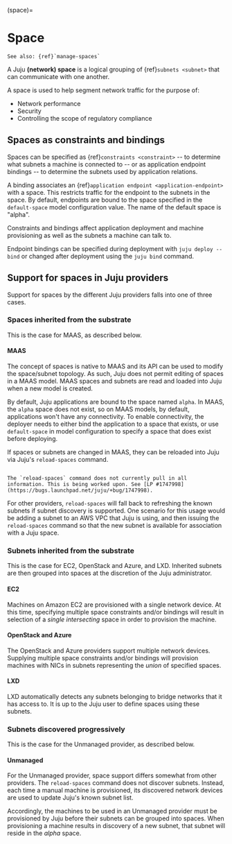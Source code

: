 (space)=
# Space

```{ibnote}
See also: {ref}`manage-spaces`
```

A Juju **(network) space** is a logical grouping of {ref}`subnets <subnet>` that can communicate with one another.

A space is used to help segment network traffic for the purpose of:
* Network performance
* Security
* Controlling the scope of regulatory compliance


## Spaces as constraints and bindings

Spaces can be specified as {ref}`constraints <constraint>` -- to determine what subnets a machine is connected to -- or as application endpoint bindings -- to determine the subnets used by application relations.

A binding associates an {ref}`application endpoint <application-endpoint>` with a space. This restricts traffic for the endpoint to the subnets in the space. By default, endpoints are bound to the space specified in the `default-space` model configuration value. The name of the default space is "alpha".


Constraints and bindings affect application deployment and machine provisioning as well as the subnets a machine can talk to.


Endpoint bindings can be specified during deployment with `juju deploy --bind` or changed after deployment using the `juju bind` command.

## Support for spaces in Juju providers


Support for spaces by the different Juju providers falls into one of three cases.

<!-- Joe says: There are 3 situations: (1) Spaces inherited from the substrate (MAAS). (2) Subnets inherited from the substrate, to be grouped at the discretion of the Juju administrator (LXD, OpenStack, AWS). (3) Subnets are only discovered as machines are added (Manual). -->

### Spaces inherited from the substrate


This is the case for MAAS, as described below.

#### MAAS

The concept of spaces is native to MAAS and its API can be used to modify the space/subnet topology. As such, Juju does not permit editing of spaces in a MAAS model. MAAS spaces and subnets are read and loaded into Juju when a new model is created.

By default, Juju applications are bound to the space named `alpha`. In MAAS, the `alpha` space does not exist, so on
MAAS models, by default, applications won't have any connectivity. To enable connectivity, the deployer needs to either
bind the application to a space that exists, or use `default-space` in model configuration to specify a space that
does exist before deploying.

If spaces or subnets are changed in MAAS, they can be reloaded into Juju via Juju's `reload-spaces` command.

```{important}

The `reload-spaces` command does not currently pull in all information. This is being worked upon. See [LP #1747998](https://bugs.launchpad.net/juju/+bug/1747998).

```

For other providers, `reload-spaces` will fall back to refreshing the known subnets if subnet discovery is supported. One scenario for this usage would be adding a subnet to an AWS VPC that Juju is using, and then issuing the `reload-spaces` command so that the new subnet is available for association with a Juju space.

### Subnets inherited from the substrate

This is the case for EC2, OpenStack and Azure, and LXD. Inherited subnets are then grouped into spaces at the discretion of the Juju administrator.

#### EC2

Machines on Amazon EC2 are provisioned with a single network device. At this time, specifying multiple space constraints and/or bindings will result in selection of a *single intersecting* space in order to provision the machine.

#### OpenStack and Azure

The OpenStack and Azure providers support multiple network devices. Supplying multiple space constraints and/or bindings will provision machines with NICs in subnets representing the *union* of specified spaces.

#### LXD

LXD automatically detects any subnets belonging to bridge networks that it has access to. It is up to the Juju user to define spaces using these subnets.

### Subnets discovered progressively

This is the case for the Unmanaged provider, as described below.

#### Unmanaged

For the Unmanaged provider, space support differs somewhat from other providers. The `reload-spaces` command does not discover subnets. Instead, each time a manual machine is provisioned, its discovered network devices are used to update Juju's known subnet list.

Accordingly, the machines to be used in an Unmanaged provider must be provisioned by Juju before their subnets can be grouped into spaces. When provisioning a machine results in discovery of a new subnet, that subnet will reside in the _alpha_ space.


<!--(2) Subnets inherited from the substrate, to be grouped at the discretion of the Juju administrator. -->

<!--FROM https://discourse.charmhub.io/t/network-spaces-and-lxd/6325/3?u=tmihoc
Spaces are supported on LXD insofar as LXD can provision on subnets that you carve into spaces.


We use the LXD network API to detect subnets that are bridge networks. This may we pick up subnets not managed by LXD. On my local machine for example, it detects my Docker bridge and others.

[This patch](https://github.com/juju/juju/pull/12721) was the last in a series that added the support.
-->



<!--
Definition from MAAS: https://maas.io/docs/maas-concepts-and-terms-reference .

But: There are some differences between

https://discourse.maas.io/t/spaces-vs-fabrics-and-what-they-do/5656
-->

<!--A Juju **(network) space** is a group of one or more subnets that are visible to the Juju controller. -->

<!--
a network partition, protected by firewall rules.
M Vitaly:

- You cannot define a space without defining a subnet.

- The notion of space comes from MAAS. But the notion here is a bit different than it is there. In MAAS, two IP addresses in the same space can reach one another, even if they are from different subnets. In Juju, the definition is that a space is a group of subnets visible to the Juju controller. Visible != reachable.

-->
